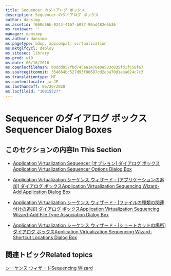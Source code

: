 ```yaml
---
title: Sequencer のダイアログ ボックス
description: Sequencer のダイアログ ボックス
author: dansimp
ms.assetid: f660d56b-0244-4167-b077-96ad482e6b36
ms.reviewer: ''
manager: dansimp
ms.author: dansimp
ms.pagetype: mdop, appcompat, virtualization
ms.mktglfcycl: deploy
ms.sitesec: library
ms.prod: w10
ms.date: 06/16/2016
ms.openlocfilehash: b0ddd957fbd745aa1476e0e503c035fd1fc58f67
ms.sourcegitcommit: 354664bc527d93f80687cd2eba70d1eea024c7c3
ms.translationtype: MT
ms.contentlocale: ja-JP
ms.lasthandoff: 06/26/2020
ms.locfileid: "10815527"
---
```

# <span data-ttu-id="c344a-103">Sequencer のダイアログ ボックス</span><span class="sxs-lookup"><span data-stu-id="c344a-103">Sequencer Dialog Boxes</span></span>


## <span data-ttu-id="c344a-104">このセクションの内容</span><span class="sxs-lookup"><span data-stu-id="c344a-104">In This Section</span></span>


-   [<span data-ttu-id="c344a-105">Application Virtualization Sequencer [オプション] ダイアログ ボックス</span><span class="sxs-lookup"><span data-stu-id="c344a-105">Application Virtualization Sequencer Options Dialog Box</span></span>](application-virtualization-sequencer-options-dialog-box.md)

-   [<span data-ttu-id="c344a-106">Application Virtualization シーケンス ウィザード - [アプリケーションの追加] ダイアログ ボックス</span><span class="sxs-lookup"><span data-stu-id="c344a-106">Application Virtualization Sequencing Wizard-Add Application Dialog Box</span></span>](application-virtualization-sequencing-wizard-add-application-dialog-box.md)

-   [<span data-ttu-id="c344a-107">Application Virtualization シーケンス ウィザード - [ファイルの種類の関連付けの追加] ダイアログ ボックス</span><span class="sxs-lookup"><span data-stu-id="c344a-107">Application Virtualization Sequencing Wizard-Add File Type Association Dialog Box</span></span>](application-virtualization-sequencing-wizard-add-file-type-association-dialog-box.md)

-   [<span data-ttu-id="c344a-108">Application Virtualization シーケンス ウィザード - [ショートカットの場所] ダイアログ ボックス</span><span class="sxs-lookup"><span data-stu-id="c344a-108">Application Virtualization Sequencing Wizard-Shortcut Locations Dialog Box</span></span>](application-virtualization-sequencing-wizard-shortcut-locations-dialog-box.md)

## <span data-ttu-id="c344a-109">関連トピック</span><span class="sxs-lookup"><span data-stu-id="c344a-109">Related topics</span></span>


[<span data-ttu-id="c344a-110">シーケンス ウィザード</span><span class="sxs-lookup"><span data-stu-id="c344a-110">Sequencing Wizard</span></span>](sequencing-wizard.md)

 

 





